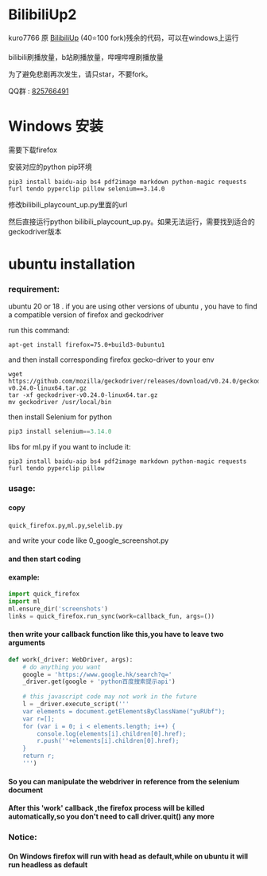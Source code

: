 # BilibiliUp2

kuro7766 原 [BilibiliUp](https://github.com/kuro7766/BilibiliUp/) (40⭐100 fork)残余的代码，可以在windows上运行

bilibili刷播放量，b站刷播放量，哔哩哔哩刷播放量

为了避免悲剧再次发生，请只star，不要fork。

QQ群 : [825766491](https://jq.qq.com/?_wv=1027&k=ufk3KrUQ)

# Windows 安装

需要下载firefox

安装对应的python pip环境
```
pip3 install baidu-aip bs4 pdf2image markdown python-magic requests furl tendo pyperclip pillow selenium==3.14.0
```

修改bilibili_playcount_up.py里面的url

然后直接运行python bilibili_playcount_up.py。如果无法运行，需要找到适合的geckodriver版本







# ubuntu installation

### requirement:

ubuntu 20 or 18 .
if you are using other versions of ubuntu , you have to find a compatible version of firefox and geckodriver

run this command:
```
apt-get install firefox=75.0+build3-0ubuntu1
```
and then install corresponding firefox gecko-driver to your env

```
wget https://github.com/mozilla/geckodriver/releases/download/v0.24.0/geckodriver-v0.24.0-linux64.tar.gz
tar -xf geckodriver-v0.24.0-linux64.tar.gz
mv geckodriver /usr/local/bin
```

then install Selenium for python

```python
pip3 install selenium==3.14.0
```

libs for ml.py if you want to include it:
```shell
pip3 install baidu-aip bs4 pdf2image markdown python-magic requests furl tendo pyperclip pillow

```
### usage:
#### copy 

```quick_firefox.py```,```ml.py```,```selelib.py```

and write your code like 0_google_screenshot.py

#### and then start coding

#### example:
```python
import quick_firefox
import ml
ml.ensure_dir('screenshots')
links = quick_firefox.run_sync(work=callback_fun, args=())
```
#### then write your callback function like this,you have to leave two arguments

```python
def work(_driver: WebDriver, args): 
    # do anything you want
    google = 'https://www.google.hk/search?q='
    _driver.get(google + 'python百度搜索提示api')
    
    # this javascript code may not work in the future 
    l = _driver.execute_script('''
    var elements = document.getElementsByClassName("yuRUbf");
    var r=[];
    for (var i = 0; i < elements.length; i++) {
        console.log(elements[i].children[0].href);
        r.push(''+elements[i].children[0].href);
    }
    return r;
    ''')
```
#### So you can manipulate the webdriver in reference from the selenium document
#### After this 'work' callback ,the firefox process will be killed automatically,so you don't need to call driver.quit() any more

### Notice:

#### On Windows firefox will run with head as default,while on ubuntu it will run headless as default



